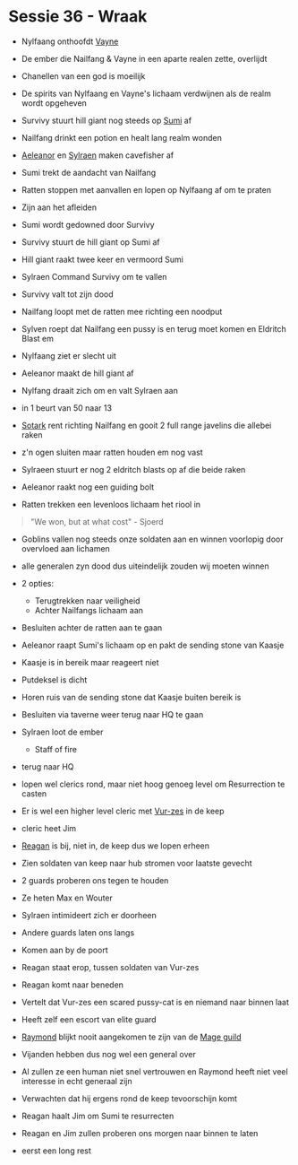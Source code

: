 # Sessie 36 - Wraak

- Nylfaang onthoofdt [Vayne](https://bookstack.hemels.me/books/Inquisitors/page/vayne)

- De ember die Nailfang & Vayne in een aparte realen zette, overlijdt
- Chanellen van een god is moeilijk

- De spirits van Nylfaang en Vayne's lichaam verdwijnen als de realm wordt opgeheven

- Survivy stuurt hill giant nog steeds op [Sumi](https://bookstack.hemels.me/books/Inquisitors/page/sumi) af

- Nailfang drinkt een potion en healt lang realm wonden

- [Aeleanor](https://bookstack.hemels.me/books/Inquisitors/page/aeleanor) en [Sylraen](https://bookstack.hemels.me/books/Inquisitors/page/sylraen-morra) maken cavefisher af

- Sumi trekt de aandacht van Nailfang

- Ratten stoppen met aanvallen en lopen op Nylfaang af om te praten
- Zijn aan het afleiden

- Sumi wordt gedowned door Survivy
- Survivy stuurt de hill giant op Sumi af
- Hill giant raakt twee keer en vermoord Sumi

- Sylraen Command Survivy om te vallen
- Survivy valt tot zijn dood

- Nailfang loopt met de ratten mee richting een noodput
- Sylven roept dat Nailfang een pussy is en terug moet komen en Eldritch Blast em
- Nylfaang ziet er slecht uit

- Aeleanor maakt de hill giant af

- Nylfang draait zich om en valt Sylraen aan
- in 1 beurt van 50 naar 13
- [Sotark](https://bookstack.hemels.me/books/Inquisitors/page/sotark) rent richting Nailfang en gooit 2 full range javelins die allebei raken

- z'n ogen sluiten maar ratten houden em nog vast
- Sylraeen stuurt er nog 2 eldritch blasts op af die beide raken
- Aeleanor raakt nog een guiding bolt

- Ratten trekken een levenloos lichaam het riool in

> "We won, but at what cost" - Sjoerd

- Goblins vallen nog steeds onze soldaten aan en winnen voorlopig door overvloed aan lichamen
- alle generalen zyn dood dus uiteindelijk zouden wij moeten winnen

- 2 opties:
    - Terugtrekken naar veiligheid
    - Achter Nailfangs lichaam aan
- Besluiten achter de ratten aan te gaan

- Aeleanor raapt Sumi's lichaam op en pakt de sending stone van Kaasje
- Kaasje is in bereik maar reageert niet

- Putdeksel is dicht
- Horen ruis van de sending stone dat Kaasje buiten bereik is

- Besluiten via taverne weer terug naar HQ te gaan

- Sylraen loot de ember
    - Staff of fire

- terug naar HQ
- lopen wel clerics rond, maar niet hoog genoeg level om Resurrection te casten
- Er is wel een higher level cleric met [Vur-zes](https://bookstack.hemels.me/books/Inquisitors/page/sanos#Vur-zes%20Lunzik) in de keep
- cleric heet Jim

- [Reagan](https://bookstack.hemels.me/books/Inquisitors/page/sanos#Reagan%20Staghorn) is bij, niet in, de keep dus we lopen erheen
- Zien soldaten van keep naar hub stromen voor laatste gevecht

- 2 guards proberen ons tegen te houden
- Ze heten Max en Wouter
- Sylraen intimideert zich er doorheen
- Andere guards laten ons langs

- Komen aan by de poort
- Reagan staat erop, tussen soldaten van Vur-zes
- Reagan komt naar beneden

- Vertelt dat Vur-zes een scared pussy-cat is en niemand naar binnen laat
- Heeft zelf een escort van elite guard

- [Raymond](https://bookstack.hemels.me/books/Inquisitors/page/sanos#Raymond%20Staghorn) blijkt nooit aangekomen te zijn van de [Mage guild](https://bookstack.hemels.me/books/Inquisitors/page/mage-guild)

- Vijanden hebben dus nog wel een general over
- Al zullen ze een human niet snel vertrouwen en Raymond heeft niet veel interesse in echt generaal zijn

- Verwachten dat hij ergens rond de keep tevoorschijn komt
- Reagan haalt Jim om Sumi te resurrecten
- Reagan en Jim zullen proberen ons morgen naar binnen te laten

- eerst een long rest
